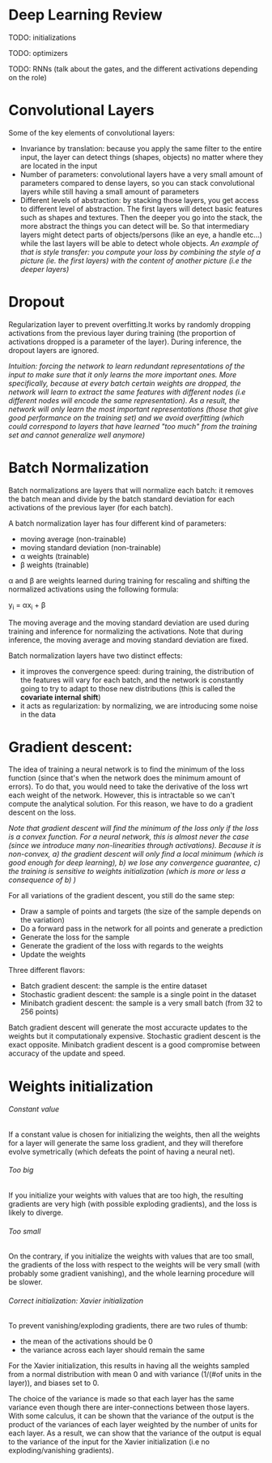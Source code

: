 # Deep Learning Review


TODO: initializations

TODO: optimizers

TODO: RNNs (talk about the gates, and the different activations depending on the role)

# Convolutional Layers

Some of the key elements of convolutional layers:
  - Invariance by translation: because you apply the same filter to the entire input, the layer can detect things (shapes, objects) no matter where they are located in the input
  - Number of parameters: convolutional layers have a very small amount of parameters compared to dense layers, so you can stack convolutional layers while still having a small amount of parameters
  - Different levels of abstraction: by stacking those layers, you get access to different level of abstraction. The first layers will detect basic features such as shapes and textures. Then the deeper you go into the stack, the more abstract the things you can detect will be. So that intermediary layers might detect parts of objects/persons (like an eye, a handle etc...) while the last layers will be able to detect whole objects. *An example of that is style transfer: you compute your loss by combining the style of a picture (ie. the first layers) with the content of another picture (i.e the deeper layers)*
  
  
# Dropout

Regularization layer to prevent overfitting.It works by randomly dropping activations from the previous layer during training (the proportion of activations dropped is a parameter of the layer). During inference, the dropout layers are ignored.

*Intuition: forcing the network to learn redundant representations of the input to make sure that it only learns the more important ones. More specifically, because at every batch certain weights are dropped, the network will learn to extract the same features with different nodes (i.e different nodes will encode the same representation). As a result, the network will only learn the most important representations (those that give good performance on the training set) and we avoid overfitting (which could correspond to layers that have learned "too much" from the training set and cannot generalize well anymore)*

# Batch Normalization

Batch normalizations are layers that will normalize each batch: it removes the batch mean and divide by the batch standard deviation for each activations of the previous layer (for each batch). 

A batch normalization layer has four different kind of parameters:
- moving average (non-trainable)
- moving standard deviation (non-trainable)
- &alpha; weights (trainable)
- &beta; weights (trainable)

&alpha; and &beta; are weights learned during training for rescaling and shifting the normalized activations using the following formula:

   y<sub>i</sub> = &alpha;x<sub>i</sub> + &beta;
                
The moving average and the moving standard deviation are used during training and inference for normalizing the activations.
Note that during inference, the moving average and moving standard deviation are fixed.

Batch normalization layers have two distinct effects:
- it improves the convergence speed: during training, the distribution of the features will vary for each batch, and the network is constantly going to try to adapt to those new distributions (this is called the __covariate internal shift__)
- it acts as regularization: by normalizing, we are introducing some noise in the data


# Gradient descent:

The idea of training a neural network is to find the minimum of the loss function (since that's when the network does the minimum amount of errors). To do that, you would need to take the derivative of the loss wrt each weight of the network. However, this is intractable so we can't compute the analytical solution. For this reason, we have to do a gradient descent on the loss. 

*Note that gradient descent will find the minimum of the loss only if the loss is a convex function. For a neural network, this is almost never the case (since we introduce many non-linearities through activations). Because it is non-convex, a) the gradient descent will only find a local minimum (which is good enough for deep learning), b) we lose any convergence guarantee, c) the training is sensitive to weights initialization (which is more or less a consequence of b) )*

For all variations of the gradient descent, you still do the same step:
- Draw a sample of points and targets (the size of the sample depends on the variation)
- Do a forward pass in the network for all points and generate a prediction
- Generate the loss for the sample
- Generate the gradient of the loss with regards to the weights
- Update the weights

Three different flavors:
- Batch gradient descent: the sample is the entire dataset
- Stochastic gradient descent: the sample is a single point in the dataset
- Minibatch gradient descent: the sample is a very small batch (from 32 to 256 points) 

Batch gradient descent will generate the most accuracte updates to the weights but it computationaly expensive. Stochastic gradient descent is the exact opposite. Minibatch gradient descent is a good compromise between accuracy of the update and speed. 

# Weights initialization

###### Constant value
If a constant value is chosen for initializing the weights, then all the weights for a layer will generate the same loss gradient, and they will therefore evolve symetrically (which defeats the point of having a neural net).

###### Too big
If you initialize your weights with values that are too high, the resulting gradients are very high (with possible exploding gradients), and the loss is likely to diverge.

###### Too small
On the contrary, if you initialize the weights with values that are too small, the gradients of the loss with respect to the weights will be very small (with probably some gradient vanishing), and the whole learning procedure will be slower.

###### Correct initialization: Xavier initialization
To prevent vanishing/exploding gradients, there are two rules of thumb:
- the mean of the activations should be 0
- the variance across each layer should remain the same

For the Xavier initialization, this results in having all the weights sampled from a normal distribution with mean 0 and with variance (1/(#of units in the layer)), and biases set to 0.

The choice of the variance is made so that each layer has the same variance even though there are inter-connections between those layers. With some calculus, it can be shown that the variance of the output is the product of the variances of each layer weighted by the number of units for each layer. As a result, we can show that the variance of the output is equal to the variance of the input for the Xavier initialization (i.e no exploding/vanishing gradients).

